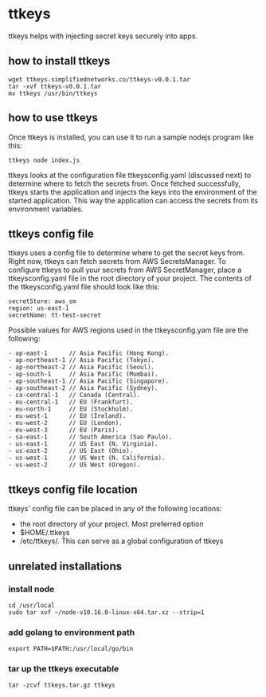 # ttkeys
ttkeys helps with injecting secret keys securely into apps.

## how to install ttkeys
```
wget ttkeys.simplifiednetworks.co/ttkeys-v0.0.1.tar
tar -xvf ttkeys-v0.0.1.tar
mv ttkeys /usr/bin/ttkeys
```

## how to use ttkeys
Once ttkeys is installed, you can use it to run a sample nodejs program like this:
```
ttkeys node index.js
```
ttkeys looks at the configuration file ttkeysconfig.yaml (discussed next) to determine where to fetch the secrets from. Once fetched successfully, ttkeys starts the application and injects the keys into the environment of the started application. This way the application can access the secrets from its environment variables.

## ttkeys config file
ttkeys uses a config file to determine where to get the secret keys from. Right now, ttkeys can fetch secrets from AWS SecretsManager.
To configure ttkeys to pull your secrets from AWS SecretManager, place a ttkeysconfig.yaml file in the root directory of your project.
The contents of the ttkeysconfig.yaml file should look like this:
```
secretStore: aws_sm
region: us-east-1
secretName: tt-test-secret
```

Possible values for AWS regions used in the ttkeysconfig.yam file are the following:
```
- ap-east-1      // Asia Pacific (Hong Kong).
- ap-northeast-1 // Asia Pacific (Tokyo).
- ap-northeast-2 // Asia Pacific (Seoul).
- ap-south-1     // Asia Pacific (Mumbai).
- ap-southeast-1 // Asia Pacific (Singapore).
- ap-southeast-2 // Asia Pacific (Sydney).
- ca-central-1   // Canada (Central).
- eu-central-1   // EU (Frankfurt).
- eu-north-1     // EU (Stockholm).
- eu-west-1      // EU (Ireland).
- eu-west-2      // EU (London).
- eu-west-3      // EU (Paris).
- sa-east-1      // South America (Sao Paulo).
- us-east-1      // US East (N. Virginia).
- us-east-2      // US East (Ohio).
- us-west-1      // US West (N. California).
- us-west-2      // US West (Oregon).
```

## ttkeys config file location
ttkeys' config file can be placed in any of the following locations:
- the root directory of your project. Most preferred option
- $HOME/.ttkeys
- /etc/ttkeys/. This can serve as a global configuration of ttkeys

## unrelated installations
### install node
```
cd /usr/local
sudo tar xvf ~/node-v10.16.0-linux-x64.tar.xz --strip=1
```

### add golang to environment path
```
export PATH=$PATH:/usr/local/go/bin
```

### tar up the ttkeys executable
```
tar -zcvf ttkeys.tar.gz ttkeys
```
